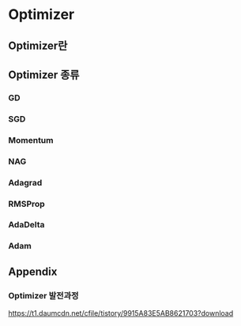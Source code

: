 # Optimizer
## Optimizer란


## Optimizer 종류
### GD
### SGD
### Momentum
### NAG
### Adagrad
### RMSProp
### AdaDelta
### Adam

## Appendix
### Optimizer 발전과정
https://t1.daumcdn.net/cfile/tistory/9915A83E5AB8621703?download

